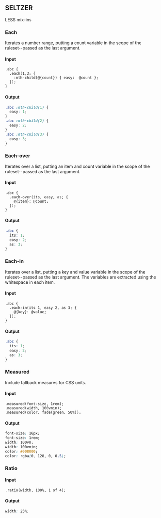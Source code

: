 ## SELTZER

LESS mix-ins


### Each
Iterates a number range, putting a count variable in the scope of the ruleset--passed as the last argument.

#### Input
```less
.abc {
  .each(1,3; {
    :nth-child(@{count}) { easy:  @count };
  });
}
```
#### Output
```css
.abc :nth-child(1) {
  easy: 1;
}
.abc :nth-child(2) {
  easy: 2;
}
.abc :nth-child(3) {
  easy: 3;
}
```

### Each-over
Iterates over a list, putting an item and count variable in the scope of the ruleset--passed as the last argument.

#### Input
```less
.abc {
  .each-over(its, easy, as; {
    @{item}: @count;
  });
}
```
#### Output
```css
.abc {
  its: 1;
  easy: 2;
  as: 3;
}
```

### Each-in
Iterates over a list, putting a key and value variable in the scope of the ruleset--passed as the last argument. 
The variables are extracted using the whitespace in each item.

#### Input
```less
.abc {
  .each-in(its 1, easy 2, as 3; {
    @{key}: @value;
  });
}
```
#### Output
```css
.abc {
  its: 1;
  easy: 2;
  as: 3;
}
```

### Measured
Include fallback measures for CSS units.

#### Input
```less
.measured(font-size, 1rem);
.measured(width, 100vmin);
.measured(color, fade(green, 50%));
```
#### Output
```css
font-size: 16px;
font-size: 1rem;
width: 100vm;
width: 100vmin;
color: #008000;
color: rgba(0, 128, 0, 0.5);
```

### Ratio

#### Input
```less
.ratio(width, 100%, 1 of 4);
```
#### Output
```css
width: 25%;
```

